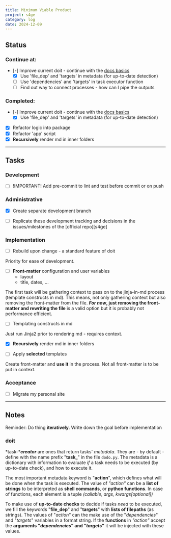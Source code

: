 ```yaml
---
title: Minimum Viable Product
project: s4ge
category: log
date: 2024-12-09
---
```

[doit-docs]: https://pydoit.org/tutorial-1.html


## Status

### Continue at:

- [-] Improve current doit - continue with the [docs basics][doit-docs]
    - [X] Use 'file_dep' and 'targets' in metadata (for up-to-date detection)
    - [ ] Use 'dependencies' and 'targets' in task executor function
    - [ ] Find out way to connect processes - how can I pipe the outputs

### Completed:

- [-] Improve current doit - continue with the [docs basics][doit-docs]
    - [X] Use 'file_dep' and 'targets' in metadata (for up-to-date detection)
- [X] Refactor logic into package
- [X] Refactor 'app' script
- [X] **Recursively** render md in inner folders

---

## Tasks

### Development

- [ ] !IMPORTANT! Add pre-commit to lint and test before commit or on push

### Administrative

- [X] Create separate development branch

- [ ] Replicate these development tracking and decisions in the issues/milestones of the [official repo][s4ge]

### Implementation

- [ ] Rebuild upon change - a standard feature of doit

Priority for ease of development.

- [ ] **Front-matter** configuration and user variables
    - layout
    - title, dates, ...

The first task will be gathering context to pass on to the jinja-in-md process (template constructs in md). This means, not only gathering context but also removing the front-matter from the file. ***For now*, just removing the front-matter and rewriting the file** is a valid option but it is probably not performance efficient.

- [ ] Templating constructs in md

Just run Jinja2 prior to rendering md - requires context.

- [X] **Recursively** render md in inner folders

- [ ] Apply **selected** templates

Create front-matter and **use it** in the process. Not all front-matter is to be put in context.

### Acceptance

- [ ] Migrate my personal site

---

## Notes

Reminder: Do thing **iteratively**. Write down the goal before implementation

### doit


*task-****creator*** are ones that return tasks' *metadata*. They are - by default - define with the name prefix "**task_**" in the file `dodo.py`. The metadata is a dictionary with information to evaluate *if* a task needs to be executed (by up-to-date check), and how to execute it.

The most important metadata keyword is "**action**", which defines what will be done when the task is executed. The value of *"action"* can be a **list of strings** to be interpreted as **shell commands**, or **python functions**. In case of functions, each element is a tuple *(callable, args, kwargs\[optional])*


To make use of **up-to-date checks** to decide if tasks *need* to be executed, we fill the keywords "**file_dep**" and "**targets**" with **lists of filepaths** (as strings). The values of "*action*" can the make use of the "*dependencies*" and "*targets*" variables in a format string. If the **functions** in *"action"* accept the **arguments "*dependencies*" and "*targets*"** it will be injected with these values.
